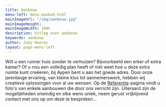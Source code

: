 ```yaml
---
title: Aanbouw
menu-left: menu-aanbod.html
mainImageUrl: "/img/aanbouw.jpg"
mainImageHeight: 
mainImageWidth: 100%
description: Uitleg over aanbouw
keywords: aanbouw
author: Judy Heeres
layout: page-menu-left
---
```

Wilt u een ruimer huis zonder te verhuizen? Bijvoorbeeld een erker of extra kamer? Of u nou een volledig plan heeft of niet weet hoe u deze extra ruimte kunt creëeren, bij Aypen bent u aan het goede adres. Door onze jarenlange ervaring, van kleine klus tot aannemerswerk, hebben wij creatieve oplossingen voor al uw wensen. Op de [Referentie](/referenties)-pagina vindt u foto's van enkele aanbouwen die door ons verricht zijn. Uiteraard zijn de mogelijkheden oneindig en elke wens uniek, neem gerust vrijblijvend contact met ons op om deze te bespreken...
